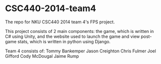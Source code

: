 CSC440-2014-team4
=================

The repo for NKU CSC440 2014 team 4's FPS project.

This project consists of 2 main components: the game, which is written in C# using Unity, and the website used to launch the game and view post-game stats, which is written in python using Django.

Team 4 consists of:
Tommy Bankemper
Jason Creighton
Chris Fulmer
Joel Gifford
Cody McDougal
Jaime Rump
